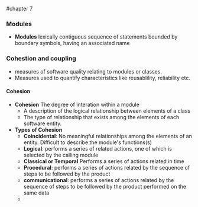 #chapter 7


### Modules
* __Modules__ lexically contiguous sequence of statements bounded by boundary symbols, having an associated name


### Cohestion and coupling
* measures of software quality relating to modules or classes.
* Measures used to quantify characteristics like reusablility, reliability etc.


#### Cohesion
* __Cohesion__ The degree of interation within a module
  * A description of the logical relationship between elements of a class
  * The type of relationship that exists among the elements of each software entity.
* __Types of Cohesion__ 
  * __Coincidental__: No meaningful relationships among the elements of an entity. Difficult to describe the module's functions(s)
  * __Logical__: performs a series of related actions, one of which is selected by the calling module
  * __Classical or Temporal__ Performs a series of actions related in time
  * __Procedural__: performs a series of actions related by the sequence of steps to be followed by the product
  * __communicational__: performs a series of actions related by the sequence of steps to be followed by the product performed on the same data
  * 
